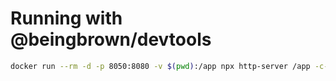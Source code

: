 # Running with @beingbrown/devtools

```sh
docker run --rm -d -p 8050:8080 -v $(pwd):/app npx http-server /app -c-1
```
